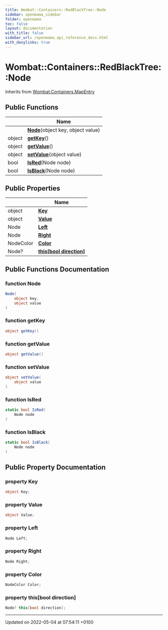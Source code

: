 ```yaml
---
title: Wombat::Containers::RedBlackTree::Node
sidebar: openmama_sidebar
folder: openmama
toc: false
layout: documentation
with_title: false
sidebar_url: /openmama_api_reference_docs.html
with_doxylinks: true
---
```


# Wombat::Containers::RedBlackTree::Node





Inherits from [Wombat.Containers.MapEntry](interfaceWombat_1_1Containers_1_1MapEntry.html)

## Public Functions

|                | Name           |
| -------------- | -------------- |
| | **[Node](classWombat_1_1Containers_1_1RedBlackTree_1_1Node.html#function-node)**(object key, object value) |
| object | **[getKey](classWombat_1_1Containers_1_1RedBlackTree_1_1Node.html#function-getkey)**() |
| object | **[getValue](classWombat_1_1Containers_1_1RedBlackTree_1_1Node.html#function-getvalue)**() |
| object | **[setValue](classWombat_1_1Containers_1_1RedBlackTree_1_1Node.html#function-setvalue)**(object value) |
| bool | **[IsRed](classWombat_1_1Containers_1_1RedBlackTree_1_1Node.html#function-isred)**(Node node) |
| bool | **[IsBlack](classWombat_1_1Containers_1_1RedBlackTree_1_1Node.html#function-isblack)**(Node node) |

## Public Properties

|                | Name           |
| -------------- | -------------- |
| object | **[Key](classWombat_1_1Containers_1_1RedBlackTree_1_1Node.html#property-key)**  |
| object | **[Value](classWombat_1_1Containers_1_1RedBlackTree_1_1Node.html#property-value)**  |
| Node | **[Left](classWombat_1_1Containers_1_1RedBlackTree_1_1Node.html#property-left)**  |
| Node | **[Right](classWombat_1_1Containers_1_1RedBlackTree_1_1Node.html#property-right)**  |
| NodeColor | **[Color](classWombat_1_1Containers_1_1RedBlackTree_1_1Node.html#property-color)**  |
| Node? | **[this[bool direction]](classWombat_1_1Containers_1_1RedBlackTree_1_1Node.html#property-this[bool-direction])**  |

## Public Functions Documentation

### function Node

```csharp
Node(
    object key,
    object value
)
```


### function getKey

```csharp
object getKey()
```


### function getValue

```csharp
object getValue()
```


### function setValue

```csharp
object setValue(
    object value
)
```


### function IsRed

```csharp
static bool IsRed(
    Node node
)
```


### function IsBlack

```csharp
static bool IsBlack(
    Node node
)
```


## Public Property Documentation

### property Key

```csharp
object Key;
```


### property Value

```csharp
object Value;
```


### property Left

```csharp
Node Left;
```


### property Right

```csharp
Node Right;
```


### property Color

```csharp
NodeColor Color;
```


### property this[bool direction]

```csharp
Node? this[bool direction];
```


-------------------------------

Updated on 2022-05-04 at 07:54:11 +0100